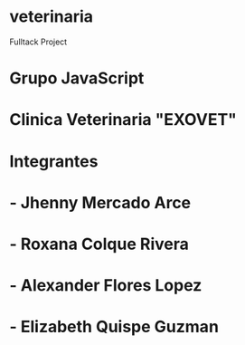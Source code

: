 # veterinaria
Fulltack Project
# Grupo JavaScript
# Clinica Veterinaria "EXOVET"
# Integrantes
# - Jhenny Mercado Arce
# - Roxana Colque Rivera
# - Alexander Flores Lopez
# - Elizabeth Quispe Guzman


